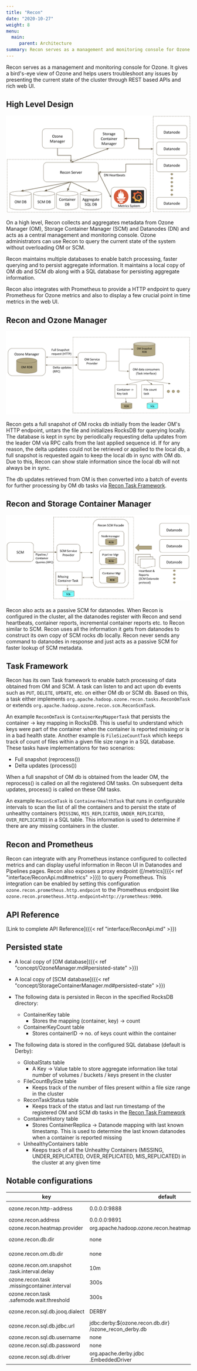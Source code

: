 ```yaml
---
title: "Recon"
date: "2020-10-27"
weight: 8
menu: 
  main:
     parent: Architecture
summary: Recon serves as a management and monitoring console for Ozone.
---
```

<!---
  Licensed to the Apache Software Foundation (ASF) under one or more
  contributor license agreements.  See the NOTICE file distributed with
  this work for additional information regarding copyright ownership.
  The ASF licenses this file to You under the Apache License, Version 2.0
  (the "License"); you may not use this file except in compliance with
  the License.  You may obtain a copy of the License at

      http://www.apache.org/licenses/LICENSE-2.0

  Unless required by applicable law or agreed to in writing, software
  distributed under the License is distributed on an "AS IS" BASIS,
  WITHOUT WARRANTIES OR CONDITIONS OF ANY KIND, either express or implied.
  See the License for the specific language governing permissions and
  limitations under the License.
-->

Recon serves as a management and monitoring console for Ozone. It gives a 
bird's-eye view of Ozone and helps users troubleshoot any issues by presenting
the current state of the cluster through REST based APIs and rich web UI.
    

## High Level Design

![Recon High Level Design](ReconHighLevelDesign.png)
<br/>

On a high level, Recon collects and aggregates metadata from Ozone Manager (OM), 
Storage Container Manager (SCM) and Datanodes (DN) and acts as a central 
management and monitoring console. Ozone administrators can use Recon to query 
the current state of the system without overloading OM or SCM. 

Recon maintains multiple databases to enable batch processing, faster querying 
and to persist aggregate information. It maintains a local copy of OM db and 
SCM db along with a SQL database for persisting aggregate information.

Recon also integrates with Prometheus to provide a HTTP endpoint to query Prometheus 
for Ozone metrics and also to display a few crucial point in time metrics in 
the web UI.

## Recon and Ozone Manager

![Recon OM Design](ReconOmDesign.png)
<br/>

Recon gets a full snapshot of OM rocks db initially from the leader OM's HTTP 
endpoint, untars the file and initializes RocksDB for querying locally. The
database is kept in sync by periodically requesting delta updates from the leader
OM via RPC calls from the last applied sequence id. If for any reason, the delta 
updates could not be retrieved or applied to the local db, a full snapshot is 
requested again to keep the local db in sync with OM db. Due to this, Recon can 
show stale information since the local db will not always be in sync.

The db updates retrieved from OM is then converted into a batch of events for 
further processing by OM db tasks via [Recon Task Framework](#task-framework). 


## Recon and Storage Container Manager

![Recon SCM Design](ReconScmDesign.png)
<br/>

Recon also acts as a passive SCM for datanodes. When Recon is configured in the
cluster, all the datanodes register with Recon and send heartbeats, container 
reports, incremental container reports etc. to Recon similar to SCM. Recon uses
all the information it gets from datanodes to construct its own copy of SCM rocks db 
locally. Recon never sends any command to datanodes in response and just acts as
a passive SCM for faster lookup of SCM metadata.

## <a name="task-framework"></a> Task Framework

Recon has its own Task framework to enable batch processing of data obtained 
from OM and SCM. A task can listen to and act upon db events such as `PUT`, `DELETE`,
`UPDATE`, etc. on either OM db or SCM db. Based on this, a task either implements 
`org.apache.hadoop.ozone.recon.tasks.ReconOmTask` or extends 
`org.apache.hadoop.ozone.recon.scm.ReconScmTask`.   

An example `ReconOmTask` is `ContainerKeyMapperTask` that persists the container -> key 
mapping in RocksDB. This is useful to understand which keys were part of the container 
when the container is reported missing or is in a bad health state. Another example is 
`FileSizeCountTask` which keeps track of count of files within a given file size range in 
a SQL database. These tasks have implementations for two scenarios:
 
 - Full snapshot (reprocess())
 - Delta updates (process())
 
When a full snapshot of OM db is obtained from the leader OM, the reprocess() 
is called on all the registered OM tasks. On subsequent delta updates, process()
is called on these OM tasks. 

An example `ReconScmTask` is `ContainerHealthTask` that runs in configurable 
intervals to scan the list of all the containers and to persist the state of 
unhealthy containers (`MISSING`, `MIS_REPLICATED`, `UNDER_REPLICATED`, `OVER_REPLICATED`)
in a SQL table. This information is used to determine if there are any missing 
containers in the cluster.

## Recon and Prometheus

Recon can integrate with any Prometheus instance configured to collected metrics 
and can display useful information in Recon UI in Datanodes and Pipelines pages.
Recon also exposes a proxy endpoint ([/metrics]({{< ref "interface/ReconApi.md#metrics" >}}))
to query Prometheus. This integration can be enabled by setting this configuration `ozone.recon.prometheus.http.endpoint` 
to the Prometheus endpoint like `ozone.recon.prometheus.http.endpoint=http://prometheus:9090`.

## API Reference

[Link to complete API Reference]({{< ref "interface/ReconApi.md" >}})
   
## Persisted state

 * A local copy of [OM database]({{< ref "concept/OzoneManager.md#persisted-state" >}})
 * A local copy of [SCM database]({{< ref "concept/StorageContainerManager.md#persisted-state" >}})
 * The following data is persisted in Recon in the specified RocksDB directory:
     * ContainerKey table
       * Stores the mapping (container, key) -> count
     * ContainerKeyCount table
       * Stores containerID -> no. of keys count within the container
 
 * The following data is stored in the configured SQL database (default is Derby):
     * GlobalStats table
       * A Key -> Value table to store aggregate information like total
       number of volumes / buckets / keys present in the cluster
     * FileCountBySize table
       * Keeps track of the number of files present within a file size range in the cluster
     * ReconTaskStatus table
       * Keeps track of the status and last run timestamp of the registered OM and SCM 
       db tasks in the [Recon Task Framework](#task-framework)
     * ContainerHistory table
       * Stores ContainerReplica -> Datanode mapping with last known timestamp. This 
       is used to determine the last known datanodes when a container is reported missing 
     * UnhealthyContainers table
       * Keeps track of all the Unhealthy Containers (MISSING, UNDER_REPLICATED,
       OVER_REPLICATED, MIS_REPLICATED) in the cluster at any given time
 

## Notable configurations

key | default | <div style="width: 300px;">description</div>
----|---------|------------
ozone.recon.http-address | 0.0.0.0:9888 | The address and the base port where the Recon web UI will listen on.
ozone.recon.address | 0.0.0.0:9891 | RPC address of the Recon.
ozone.recon.heatmap.provider | org.apache.hadoop.ozone.recon.heatmap.HeatMapProviderImpl | HeatMapProvider for Recon.
ozone.recon.db.dir | none | Directory where the Recon Server stores its metadata.
ozone.recon.om.db.dir | none | Directory where the Recon Server stores its OM snapshot DB.
ozone.recon.om.snapshot<br>.task.interval.delay | 10m | Interval in MINUTES by Recon to request OM DB Snapshot / delta updates.
ozone.recon.task<br>.missingcontainer.interval | 300s | Time interval of the periodic check for Unhealthy Containers in the cluster.
ozone.recon.task<br>.safemode.wait.threshold | 300s | Max time for Recon to wait before it exit out of safe or warmup mode.
ozone.recon.sql.db.jooq.dialect | DERBY | Please refer to [SQL Dialect](https://www.jooq.org/javadoc/latest/org.jooq/org/jooq/SQLDialect.html) to specify a different dialect.
ozone.recon.sql.db.jdbc.url | jdbc:derby:${ozone.recon.db.dir}<br>/ozone_recon_derby.db | Recon SQL database jdbc url.
ozone.recon.sql.db.username | none | Recon SQL database username.
ozone.recon.sql.db.password | none | Recon SQL database password.
ozone.recon.sql.db.driver | org.apache.derby.jdbc<br>.EmbeddedDriver | Recon SQL database jdbc driver.


